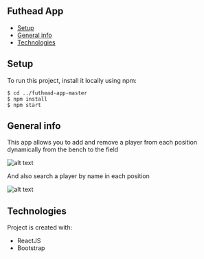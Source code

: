 ## Futhead App
* [Setup](#setup) 
* [General info](#general-info)
* [Technologies](#technologies)

## Setup
To run this project, install it locally using npm:

```
$ cd ../futhead-app-master
$ npm install
$ npm start
```
## General info

This app allows you to add and remove a player from each position dynamically from the bench to the field

![alt text](https://i.ibb.co/3NKSWK9/main.jpg)

And also search a player by name in each position

![alt text](https://i.ibb.co/5KdgrqL/search-modal.jpg)
		
## Technologies
Project is created with:
* ReactJS
* Bootstrap

